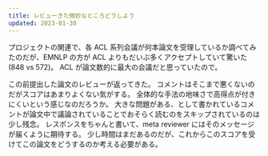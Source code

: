 ```yaml
---
title: レビューきた微妙なところどうしよう
updated: 2023-01-30
---
```


プロジェクトの関連で、各 ACL 系列会議が何本論文を受理しているか調べてみたのだが、EMNLP の方が ACL よりもだいぶ多くアクセプトしていて驚いた (848 vs 572)。
ACL が論文数的に最大の会議だと思っていたので。

この前提出した論文のレビューが返ってきた。
コメントはそこまで悪くないのだがスコアはあまりよくない気がする。
全体的な手法の地味さで高得点が付きにくいという感じなのだろうか。
大きな問題がある、として書かれているコメントが論文中で議論されていることでおそらく読むのをスキップされているのは少し残念。
レスポンスをちゃんと書いて、meta reviewer にはそのメッセージが届くように期待する。
少し時間はまだあるのだが、これからこのスコアを受けてこの論文をどうするのか考える必要がある。
